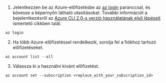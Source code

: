 1. Jelentkezzen be az Azure-előfizetésbe az [az login](/cli/azure/#login) paranccsal, és kövesse a képernyőn látható utasításokat. További információt a bejelentkezésről az [Azure CLI 2.0-s verzió használatának első lépéseit](/cli/azure/get-started-with-azure-cli) ismertető cikkben talál.

  ```azurecli
  az login
  ```
2. Ha több Azure-előfizetéssel rendelkezik, sorolja fel a fiókhoz tartozó előfizetéseket.

  ```azurecli
  az account list --all
  ```
3. Válassza ki a használni kívánt előfizetést.

  ```azurecli
  az account set --subscription <replace_with_your_subscription_id>
  ```